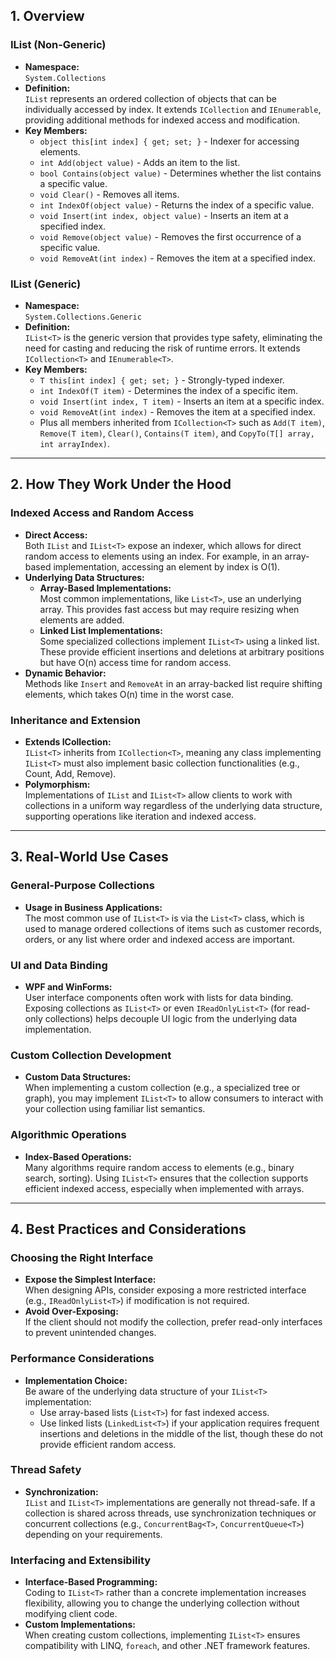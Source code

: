 ## 1. Overview

### IList (Non-Generic)
- **Namespace:**  
  `System.Collections`
- **Definition:**  
  `IList` represents an ordered collection of objects that can be individually accessed by index. It extends `ICollection` and `IEnumerable`, providing additional methods for indexed access and modification.
- **Key Members:**
  - `object this[int index] { get; set; }` - Indexer for accessing elements.
  - `int Add(object value)` - Adds an item to the list.
  - `bool Contains(object value)` - Determines whether the list contains a specific value.
  - `void Clear()` - Removes all items.
  - `int IndexOf(object value)` - Returns the index of a specific value.
  - `void Insert(int index, object value)` - Inserts an item at a specified index.
  - `void Remove(object value)` - Removes the first occurrence of a specific value.
  - `void RemoveAt(int index)` - Removes the item at a specified index.

### IList<T> (Generic)
- **Namespace:**  
  `System.Collections.Generic`
- **Definition:**  
  `IList<T>` is the generic version that provides type safety, eliminating the need for casting and reducing the risk of runtime errors. It extends `ICollection<T>` and `IEnumerable<T>`.
- **Key Members:**
  - `T this[int index] { get; set; }` - Strongly-typed indexer.
  - `int IndexOf(T item)` - Determines the index of a specific item.
  - `void Insert(int index, T item)` - Inserts an item at a specific index.
  - `void RemoveAt(int index)` - Removes the item at a specified index.
  - Plus all members inherited from `ICollection<T>` such as `Add(T item)`, `Remove(T item)`, `Clear()`, `Contains(T item)`, and `CopyTo(T[] array, int arrayIndex)`.

---

## 2. How They Work Under the Hood

### Indexed Access and Random Access
- **Direct Access:**  
  Both `IList` and `IList<T>` expose an indexer, which allows for direct random access to elements using an index. For example, in an array-based implementation, accessing an element by index is O(1).
- **Underlying Data Structures:**  
  - **Array-Based Implementations:**  
    Most common implementations, like `List<T>`, use an underlying array. This provides fast access but may require resizing when elements are added.
  - **Linked List Implementations:**  
    Some specialized collections implement `IList<T>` using a linked list. These provide efficient insertions and deletions at arbitrary positions but have O(n) access time for random access.
- **Dynamic Behavior:**  
  Methods like `Insert` and `RemoveAt` in an array-backed list require shifting elements, which takes O(n) time in the worst case.

### Inheritance and Extension
- **Extends ICollection<T>:**  
  `IList<T>` inherits from `ICollection<T>`, meaning any class implementing `IList<T>` must also implement basic collection functionalities (e.g., Count, Add, Remove).
- **Polymorphism:**  
  Implementations of `IList` and `IList<T>` allow clients to work with collections in a uniform way regardless of the underlying data structure, supporting operations like iteration and indexed access.

---

## 3. Real-World Use Cases

### General-Purpose Collections
- **Usage in Business Applications:**  
  The most common use of `IList<T>` is via the `List<T>` class, which is used to manage ordered collections of items such as customer records, orders, or any list where order and indexed access are important.
  
### UI and Data Binding
- **WPF and WinForms:**  
  User interface components often work with lists for data binding. Exposing collections as `IList<T>` or even `IReadOnlyList<T>` (for read-only collections) helps decouple UI logic from the underlying data implementation.

### Custom Collection Development
- **Custom Data Structures:**  
  When implementing a custom collection (e.g., a specialized tree or graph), you may implement `IList<T>` to allow consumers to interact with your collection using familiar list semantics.

### Algorithmic Operations
- **Index-Based Operations:**  
  Many algorithms require random access to elements (e.g., binary search, sorting). Using `IList<T>` ensures that the collection supports efficient indexed access, especially when implemented with arrays.

---

## 4. Best Practices and Considerations

### Choosing the Right Interface
- **Expose the Simplest Interface:**  
  When designing APIs, consider exposing a more restricted interface (e.g., `IReadOnlyList<T>`) if modification is not required.
- **Avoid Over-Exposing:**  
  If the client should not modify the collection, prefer read-only interfaces to prevent unintended changes.

### Performance Considerations
- **Implementation Choice:**  
  Be aware of the underlying data structure of your `IList<T>` implementation:
  - Use array-based lists (`List<T>`) for fast indexed access.
  - Use linked lists (`LinkedList<T>`) if your application requires frequent insertions and deletions in the middle of the list, though these do not provide efficient random access.
  
### Thread Safety
- **Synchronization:**  
  `IList` and `IList<T>` implementations are generally not thread-safe. If a collection is shared across threads, use synchronization techniques or concurrent collections (e.g., `ConcurrentBag<T>`, `ConcurrentQueue<T>`) depending on your requirements.
  
### Interfacing and Extensibility
- **Interface-Based Programming:**  
  Coding to `IList<T>` rather than a concrete implementation increases flexibility, allowing you to change the underlying collection without modifying client code.
- **Custom Implementations:**  
  When creating custom collections, implementing `IList<T>` ensures compatibility with LINQ, `foreach`, and other .NET framework features.